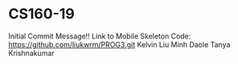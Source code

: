 # CS160-19
Initial Commit Message!!
Link to Mobile Skeleton Code: https://github.com/liukwrm/PROG3.git
Kelvin Liu
Minh Daole
Tanya Krishnakumar
